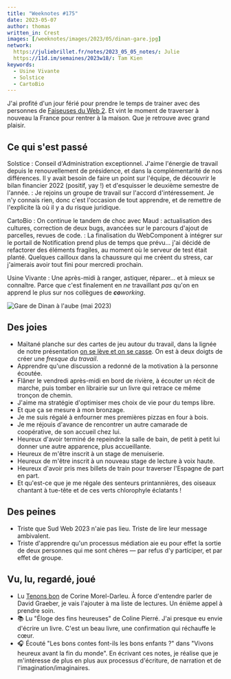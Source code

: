 ```yaml
---
title: "Weeknotes #175"
date: 2023-05-07
author: thomas
written_in: Crest
images: [/weeknotes/images/2023/05/dinan-gare.jpg]
network:
  https://juliebrillet.fr/notes/2023_05_05_notes/: Julie
  https://11d.im/semaines/2023w18/: Tam Kien
keywords:
  - Usine Vivante
  - Solstice
  - CartoBio
---
```


J'ai profité d'un jour férié pour prendre le temps de trainer avec des personnes de
[Faiseuses du Web 2](https://mobilizon.fr/events/3c4ccbe8-3264-4ad0-8ee6-f4bec6b6a9ea).
Et vint le moment de traverser à nouveau la France pour rentrer à la maison.
Que je retrouve avec grand plaisir.

<!--more-->

## Ce qui s'est passé

Solstice
: Conseil d'Administration exceptionnel. J'aime l'énergie de travail depuis le renouvellement de présidence, et dans la complémentarité de nos différences. Il y avait besoin de faire un point sur l'équipe, de découvrir le bilan financier 2022 (positif, yay !) et d'esquisser le deuxième semestre de l'année.
: Je rejoins un groupe de travail sur l'accord d'intéressement. Je n'y connais rien, donc c'est l'occasion de tout apprendre, et de remettre de l'explicite là où il y a du risque juridique.

CartoBio
: On continue le tandem de choc avec Maud : actualisation des cultures, correction de deux bugs, avancées sur le parcours d'ajout de parcelles, revues de code.
: La finalisation du WebComponent à intégrer sur le portail de Notification prend plus de temps que prévu… j'ai décidé de refactorer des éléments fragiles, au moment où le serveur de test était planté. Quelques cailloux dans la chaussure qui me créent du stress, car j'aimerais avoir tout fini pour mercredi prochain.

Usine Vivante
: Une après-midi à ranger, astiquer, réparer… et à mieux se connaître. Parce que c'est finalement en _ne_ travaillant _pas_ qu'on en apprend le plus sur nos collègues de _**co**working_.

![](/weeknotes/images/2023/05/dinan-gare.jpg "Gare de Dinan à l'aube (mai 2023)")

## Des joies

- Maïtané planche sur des cartes de jeu autour du travail, dans la lignée de notre présentation [on se lève et on se casse](https://onseleveetonsecasse.fr/). On est à deux doigts de créer une _fresque du travail_.
- Apprendre qu'une discussion a redonné de la motivation à la personne écoutée.
- Flâner le vendredi après-midi en bord de rivière, à écouter un récit de marche, puis tomber en librairie sur un livre qui retrace ce même tronçon de chemin.
- J'aime ma stratégie d'optimiser mes choix de vie pour du temps libre.
- Et que ça se mesure à mon bronzage.
- Je me suis régalé à enfourner mes premières pizzas en four à bois.
- Je me réjouis d'avance de rencontrer un autre camarade de coopérative, de son accueil chez lui.
- Heureux d'avoir terminé de repeindre la salle de bain, de petit à petit lui donner une autre apparence, plus accueillante.
- Heureux de m'être inscrit à un stage de menuiserie.
- Heureux de m'être inscrit à un nouveau stage de lecture à voix haute.
- Heureux d'avoir pris mes billets de train pour traverser l'Espagne de part en part.
- Et qu'est-ce que je me régale des senteurs printannières, des oiseaux chantant à tue-tête et de ces verts chlorophyle éclatants !

## Des peines

- Triste que Sud Web 2023 n'aie pas lieu. Triste de lire leur message ambivalent.
- Triste d'apprendre qu'un processus médiation aie eu pour effet la sortie de deux personnes qui me sont chères — par refus d'y participer, et par effet de groupe.

## Vu, lu, regardé, joué

- Lu [Tenons bon](https://revoirleslucioles.org/tenons-bon/) de Corine Morel-Darleu. À force d'entendre parler de David Graeber, je vais l'ajouter à ma liste de lectures. Un énième appel à prendre soin.
- 📚 Lu "Éloge des fins heureuses" de Coline Pierré. J'ai presque eu envie d'écrire un livre. C'est un beau livre, une confirmation qui réchauffe le cœur.
- 🎧 Écouté "Les bons contes font-ils les bons enfants ?" dans "Vivons heureux avant la fin du monde". En écrivant ces notes, je réalise que je m'intéresse de plus en plus aux processus d'écriture, de narration et de l'imagination/imaginaires.
